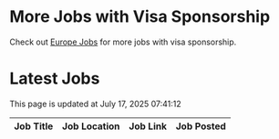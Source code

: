 # More Jobs with Visa Sponsorship

Check out [Europe Jobs](https://github.com/sureshparimi/europejobs#latest-jobs) for more jobs with visa sponsorship.

# Latest Jobs

This page is updated at July 17, 2025 07:41:12

| Job Title | Job Location | Job Link | Job Posted |
| --- | --- | --- | --- |
